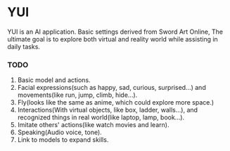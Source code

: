 # YUI
YUI is an AI application. Basic settings derived from Sword Art Online, The ultimate goal is to explore both virtual and reality world while assisting in daily tasks.

### TODO
1. Basic model and actions.
2. Facial expressions(such as happy, sad, curious, surprised...) and movements(like run, jump, climb, hide...).
3. Fly(looks like the same as anime, which could explore more space.)
4. Interactions(With virtual objects, like box, ladder, walls...), and recognized things in real world(like laptop, lamp, book...).
5. Imitate others' actions(like watch movies and learn).
6. Speaking(Audio voice, tone).
7. Link to models to expand skills.
